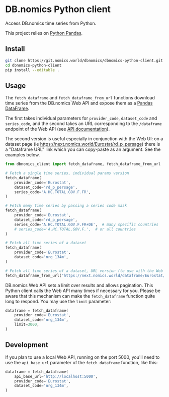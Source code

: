 # DB.nomics Python client

Access DB.nomics time series from Python.

This project relies on [Python Pandas](https://pandas.pydata.org/).

## Install

```sh
git clone https://git.nomics.world/dbnomics/dbnomics-python-client.git
cd dbnomics-python-client
pip install --editable .
```

## Usage

The `fetch_dataframe` and `fetch_dataframe_from_url` functions download time series from the DB.nomics Web API and expose them as a [Pandas DataFrame](http://pandas.pydata.org/pandas-docs/stable/generated/pandas.DataFrame.html).

The first takes individual parameters for `provider_code`, `dataset_code` and `series_code`, and the second takes an URL corresponding to the `/dataframe` endpoint of the Web API (see [API documentation](https://api.next.nomics.world/apidocs)).

The second version is useful especially in conjunction with the Web UI: on a dataset page (ie https://next.nomics.world/Eurostat/rd_p_persage) there is a "Dataframe URL" link which you can copy-paste as an argument. See the examples below.

```python
from dbnomics_client import fetch_dataframe, fetch_dataframe_from_url

# Fetch a single time series, individual params version
fetch_dataframe(
    provider_code='Eurostat',
    dataset_code='rd_p_persage',
    series_code='A.HC.TOTAL.GOV.F.FR',
)

# Fetch many time series by passing a series code mask
fetch_dataframe(
    provider_code='Eurostat',
    dataset_code='rd_p_persage',
    series_code='A.HC.TOTAL.GOV.F.FR+DE',  # many specific countries
    # series_code='A.HC.TOTAL.GOV.F.',  # or all countries
)

# Fetch all time series of a dataset
fetch_dataframe(
    provider_code='Eurostat',
    dataset_code='nrg_134m',
)

# Fetch all time series of a dataset, URL version (to use with the Web UI)
fetch_dataframe_from_url("https://next.nomics.world/dataframe/Eurostat/rd_p_persage")
```

DB.nomics Web API sets a limit over results and allows pagination. This Python client calls the Web API many times if necessary for you. Please be aware that this mechanism can make the `fetch_dataframe` function quite long to respond. You may use the `limit` parameter:

```python
dataframe = fetch_dataframe(
    provider_code='Eurostat',
    dataset_code='nrg_134m',
    limit=3000,
)
```

## Development

If you plan to use a local Web API, running on the port 5000, you'll need to use the `api_base_url` parameter of the `fetch_dataframe` function, like this:

```python
dataframe = fetch_dataframe(
    api_base_url='http://localhost:5000',
    provider_code='Eurostat',
    dataset_code='nrg_134m',
)
```